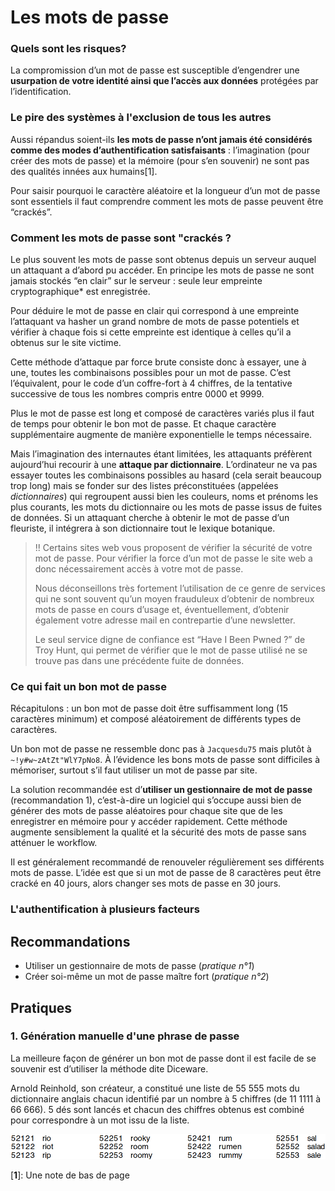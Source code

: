 # Les mots de passe


### Quels sont les risques?

La compromission d’un mot de passe est susceptible d’engendrer une **usurpation de votre identité ainsi que l’accès aux données** protégées par l’identification.

### Le pire des systèmes à l'exclusion de tous les autres

Aussi répandus soient-ils **les mots de passe n’ont jamais été considérés comme des modes d’authentification satisfaisants** : l’imagination (pour créer des mots de passe) et la mémoire (pour s’en souvenir) ne sont pas des qualités innées aux humains[1].

Pour saisir pourquoi le caractère aléatoire et la longueur d’un mot de passe sont essentiels il faut comprendre comment les mots de passe peuvent être “crackés”.

### Comment les mots de passe sont "crackés ?

Le plus souvent les mots de passe sont obtenus depuis un serveur auquel un attaquant a d’abord pu accéder. En principe les mots de passe ne sont jamais stockés “en clair” sur le serveur : seule leur empreinte cryptographique* est enregistrée.

Pour déduire le mot de passe en clair qui correspond à une empreinte l’attaquant va hasher un grand nombre de mots de passe potentiels et vérifier à chaque fois si cette empreinte est identique à celles qu’il a obtenus sur le site victime.

Cette méthode d’attaque par force brute consiste donc à essayer, une à une, toutes les combinaisons possibles pour un mot de passe. C’est l’équivalent, pour le code d’un coffre-fort à 4 chiffres, de la tentative successive de tous les nombres compris entre 0000 et 9999.

Plus le mot de passe est long et composé de caractères variés plus il faut de temps pour obtenir le bon mot de passe. Et chaque caractère supplémentaire augmente de manière exponentielle le temps nécessaire.

Mais l’imagination des internautes étant limitées, les attaquants préfèrent aujourd’hui recourir à une **attaque par dictionnaire**. L’ordinateur ne va pas essayer toutes les combinaisons possibles au hasard (cela serait beaucoup trop long) mais se fonder sur des listes préconstituées (appelées *dictionnaires*) qui regroupent aussi bien les couleurs, noms et prénoms les plus courants, les mots du dictionnaire ou les mots de passe issus de fuites de données. Si un attaquant cherche à obtenir le mot de passe d’un fleuriste, il intégrera à son dictionnaire tout le lexique botanique.

> !! Certains sites web vous proposent de vérifier la sécurité de votre mot de passe. Pour vérifier la force d’un mot de passe le site web a donc nécessairement accès à votre mot de passe.
> 
> Nous déconseillons très fortement l’utilisation de ce genre de services qui ne sont souvent qu’un moyen frauduleux d’obtenir de nombreux mots de passe en cours d’usage et, éventuellement, d’obtenir également votre adresse mail en contrepartie d’une newsletter.
> 
> Le seul service digne de confiance est “Have I Been Pwned ?” de Troy Hunt, qui permet de vérifier que le mot de passe utilisé ne se trouve pas dans une précédente fuite de données.

### Ce qui fait un bon mot de passe

Récapitulons : un bon mot de passe doit être suffisamment long (15 caractères minimum) et composé aléatoirement de différents types de caractères.

Un bon mot de passe ne ressemble donc pas à `Jacquesdu75` mais plutôt à `~!y#w~zAtZt"WlY7pNo8`. À l’évidence les bons mots de passe sont difficiles à mémoriser, surtout s’il faut utiliser un mot de passe par site.

La solution recommandée est d’**utiliser un gestionnaire de mot de passe** (recommandation 1), c’est-à-dire un logiciel qui s’occupe aussi bien de générer des mots de passe aléatoires pour chaque site que de les enregistrer en mémoire pour y accéder rapidement. Cette méthode augmente sensiblement la qualité et la sécurité des mots de passe sans atténuer le workflow.

Il est généralement recommandé de renouveler régulièrement ses différents mots de passe. L’idée est que si un mot de passe de 8 caractères peut être cracké en 40 jours, alors changer ses mots de passe en 30 jours.

### L'authentification à plusieurs facteurs

## Recommandations

 * Utiliser un gestionnaire de mots de passe (*pratique n°1*)
 * Créer soi-même un mot de passe maître fort (*pratique n°2*)

## Pratiques

### 1. Génération manuelle d'une phrase de passe

La meilleure façon de générer un bon mot de passe dont il est facile de se souvenir est d’utiliser la méthode dite Diceware.

Arnold Reinhold, son créateur, a constitué une liste de 55 555 mots du dictionnaire anglais chacun identifié par un nombre à 5 chiffres (de 11 1111 à 66 666). 5 dés sont lancés et chacun des chiffres obtenus est combiné pour correspondre à un mot issu de la liste. 

![Extrait de la liste Diceware](./docs/Diceware.png)










[**1**]: Une note de bas de page

